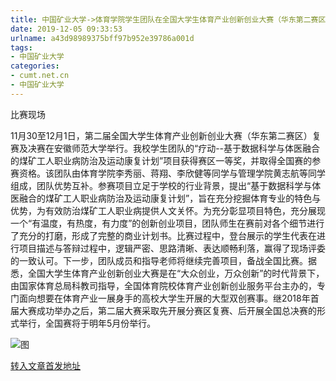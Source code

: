 ```yaml
---
title: 中国矿业大学->体育学院学生团队在全国大学生体育产业创新创业大赛（华东第二赛区）决赛中获得一等奖 | cumt.net.cn
date: 2019-12-05 09:33:53
urlname: a43d98989375bff97b952e39786a001d
tags: 
- 中国矿业大学
categories:
- cumt.net.cn
- 中国矿业大学
---
```

比赛现场

11月30至12月1日，第二届全国大学生体育产业创新创业大赛（华东第二赛区）复赛及决赛在安徽师范大学举行。我校学生团队的“疗动--基于数据科学与体医融合的煤矿工人职业病防治及运动康复计划”项目获得赛区一等奖，并取得全国赛的参赛资格。该团队由体育学院李秀丽、蒋翔、李欣健等同学与管理学院黄志航等同学组成，团队优势互补。参赛项目立足于学校的行业背景，提出“基于数据科学与体医融合的煤矿工人职业病防治及运动康复计划”，旨在充分挖掘体育专业的特色与优势，为有效防治煤矿工人职业病提供人文关怀。为充分彰显项目特色，充分展现一个“有温度，有热度，有力度”的创新创业项目，团队师生在赛前对各个细节进行了充分的打磨，形成了完整的商业计划书。比赛过程中，登台展示的学生代表在进行项目描述与答辩过程中，逻辑严密、思路清晰、表达顺畅利落，赢得了现场评委的一致认可。下一步，团队成员和指导老师将继续完善项目，备战全国比赛。据悉，全国大学生体育产业创新创业大赛是在“大众创业，万众创新”的时代背景下，由国家体育总局科教司指导，全国体育院校体育产业创新创业服务平台主办的，专门面向想要在体育产业一展身手的高校大学生开展的大型双创赛事。继2018年首届大赛成功举办之后，第二届大赛采取先开展分赛区复赛、后开展全国总决赛的形式举行，全国赛将于明年5月份举行。

![图](http://xwzx.cumt.edu.cn/_upload/article/images/a3/7b/70ccfa0b461fb5e6e11ef51f520b/148c35b8-cd67-4333-81d6-29702de76a0e.jpg)

[转入文章首发地址](http://xwzx.cumt.edu.cn/6d/c6/c523a552390/page.htm)
